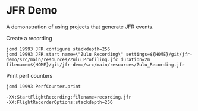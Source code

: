 JFR Demo
========

A demonstration of using projects that generate JFR events.

Create a recording

```
jcmd 19993 JFR.configure stackdepth=256
jcmd 19993 JFR.start name=\"Zulu Recording\" settings=${HOME}/git/jfr-demo/src/main/resources/Zulu_Profiling.jfc duration=2m filename=${HOME}/git/jfr-demo/src/main/resources/Zulu_Recording.jfr
```

Print perf counters

```
jcmd 19993 PerfCounter.print
```

```
-XX:StartFlightRecording:filename=recording.jfr
-XX:FlightRecorderOptions:stackdepth=256
```

